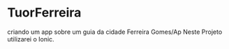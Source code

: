 # TuorFerreira
criando um app sobre um guia da cidade Ferreira Gomes/Ap
Neste Projeto utilizarei o Ionic.
